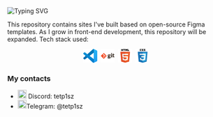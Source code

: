 <img src="https://readme-typing-svg.herokuapp.com?font=Fira+Code&weight=900&size=30&pause=1000&width=435&lines=My+website+templates" alt="Typing SVG" />
<p>This repository contains sites I've built based on open-source Figma templates. As I grow in front-end development, this repository will be expanded. Tech stack used:</p>
<div align="center">
    <img src="https://github.com/devicons/devicon/blob/master/icons/vscode/vscode-original.svg" width="32" height="32">&nbsp;
    <img src="https://github.com/devicons/devicon/blob/master/icons/git/git-original-wordmark.svg" width="32" height="32">&nbsp;
    <img src="https://github.com/devicons/devicon/blob/master/icons/html5/html5-original-wordmark.svg" width="32" height="32">&nbsp;
    <img src="https://github.com/devicons/devicon/blob/master/icons/css3/css3-original-wordmark.svg" width="32" height="32">&nbsp;
</div>
<h3>My contacts</h3>
<ul>
    <li><img src="https://img.icons8.com/color/512/discord-logo.png" width="20" height="20"> Discord: tetp1sz</li>
    <li><img src="https://upload.wikimedia.org/wikipedia/commons/5/5c/Telegram_Messenger.png" width="20" height="20">Telegram: @tetp1sz</li>
</ul>